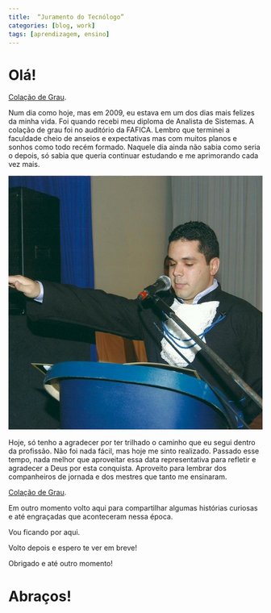 ```yaml
---
title:  “Juramento do Tecnólogo”
categories: [blog, work]
tags: [aprendizagem, ensino]
---
```


# Olá!

[Colação de Grau](/assets/images/formatura1.jpg).  

Num dia como hoje, mas em 2009, eu estava em um dos dias mais felizes da minha vida. Foi quando recebi meu diploma de Analista de Sistemas. A colação de grau foi no auditório da FAFICA. Lembro que terminei a faculdade cheio de anseios e expectativas mas com muitos planos e sonhos como todo recém formado. Naquele dia ainda não sabia como seria o depois, só sabia que queria continuar estudando e me aprimorando cada vez mais. 

![Colação de Grau](/assets/images/formatura2.jpg)

Hoje, só tenho a agradecer por ter trilhado o caminho que eu segui dentro da profissão. Não foi nada fácil, mas hoje me sinto realizado. Passado esse tempo, nada melhor que aproveitar essa data representativa para refletir e agradecer a Deus por esta conquista. Aproveito para lembrar dos companheiros de jornada e dos mestres que tanto me ensinaram.

[Colação de Grau](/assets/images/formatura3.jpg).  

Em outro momento volto aqui para compartilhar algumas histórias curiosas e até engraçadas que aconteceram nessa época.

Vou ficando por aqui. 

Volto depois e espero te ver em breve!

Obrigado e até outro momento!

# Abraços!

